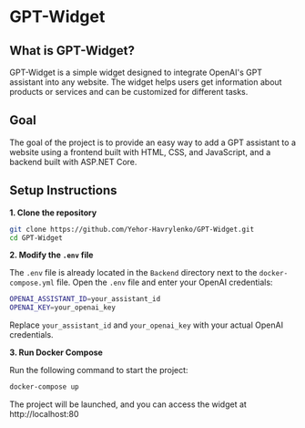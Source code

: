 # GPT-Widget
## What is GPT-Widget?
GPT-Widget is a simple widget designed to integrate OpenAI's GPT assistant into any website. The widget helps users get information about products or services and can be customized for different tasks.

## Goal
The goal of the project is to provide an easy way to add a GPT assistant to a website using a frontend built with HTML, CSS, and JavaScript, and a backend built with ASP.NET Core.

## Setup Instructions
**1. Clone the repository**

  ``` bash
  git clone https://github.com/Yehor-Havrylenko/GPT-Widget.git
  cd GPT-Widget
  ```
**2. Modify the `.env` file**

  The `.env` file is already located in the `Backend` directory next to the `docker-compose.yml` file. Open the `.env` file and enter your OpenAI credentials:
  ``` bash
  OPENAI_ASSISTANT_ID=your_assistant_id
  OPENAI_KEY=your_openai_key
  ```
  Replace `your_assistant_id` and `your_openai_key` with your actual OpenAI credentials.

**3. Run Docker Compose**

  Run the following command to start the project:
  ``` bash
  docker-compose up
  ```
The project will be launched, and you can access the widget at http://localhost:80 
